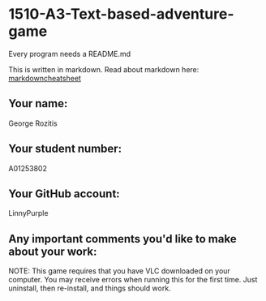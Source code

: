 # 1510-A3-Text-based-adventure-game

Every program needs a README.md

This is written in markdown. Read about markdown here: [markdowncheatsheet](https://www.markdownguide.org/cheat-sheet/)

## Your name:
George Rozitis

## Your student number:
A01253802

## Your GitHub account:
LinnyPurple

## Any important comments you'd like to make about your work:
NOTE: This game requires that you have VLC downloaded on your computer.
You may receive errors when running this for the first time. Just
uninstall, then re-install, and things should work.
